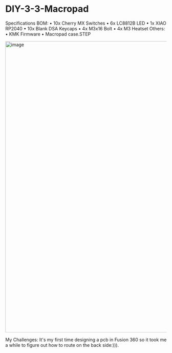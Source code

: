 # DIY-3-3-Macropad
Specifications
BOM:
•	10x Cherry MX Switches
•	6x LC8812B LED
•	1x XIAO RP2040
•	10x Blank DSA Keycaps
•	4x M3x16 Bolt
•	4x M3 Heatset
Others:
•	KMK Firmware
•	Macropad case.STEP

<img width="1638" height="908" alt="image" src="https://github.com/user-attachments/assets/87cc3b10-3421-4fd5-b6b6-e3254cc73572" />

My Challenges:
It's my first time designing a pcb in Fusion 360 so it took me a while to figure out how to route on the back side:))).
 	 	 



